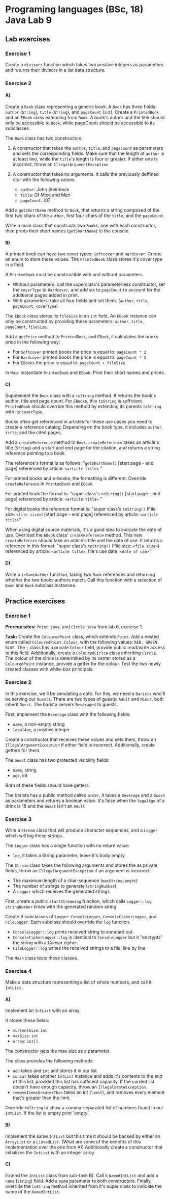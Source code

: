 # Programing languages (BSc, 18) Java Lab 9

## Lab exercises

### Exercise 1

Create a `divisors` function which takes two positive integers as parameters and returns their divisors in a list data structure.

### Exercise 2

#### A)

Create a `Book` class representing a generic book. A `Book` has three fields: `author` (`String`), `title` (`String`), and `pageCount` (`int`). Create a `PrintedBook` and an `EBook` class extending from `Book`. A book's author and the title should only be accessible to `Book`, while pageCount should be accessible to its subclasses.

The `Book` class has two constructors:

1. A constructor that takes the `author`, `title`, and `pageCount` as parameters and sets the corresponding fields. Make sure that the length of `author` is at least two, while the `title`'s length is four or greater. If either one is incorrect, throw an `IllegalArgumentException`

2. A constructor that takes no arguments. It calls the previously deffined ctor with the following values:

    * `author`: John Steinbeck
    * `title`: Of Mice and Men
    * `pageCount`: 107

Add a `getShortName` method to `Book`, that returns a string composed of the first two chars of the `author`, first four chars of the `title`, and the `pageCount`.

Write a main class that constructs two `Book`s, one with each constructor, then prints their short names (`getShortName`) to the console.

#### B)

A printed book can have two cover types: `Softcover` and `Hardcover`. Create an enum to store these values. The `PrintedBook` class stores it's cover type in a field.

A `PrintedBook` must be constructible with and without parameters.

* Without parameters: call the superclass's parameterless constructor, set the `coverType` to `Hardcover`, and add six to `pageCount` to account for the additional pages added in print.
* With parameters: take all four fields and set them. (`author`, `title`, `pageCount`, `coverType`)

The `EBook` class stores its `fileSize` in an `int` field. An `EBook` instance can only be constructed by providing these parameters: `author`, `title`, `pageCount`, `fileSize`.

Add a `getPrice` method to `PrintedBook`, and `EBook`, it calculates the books price in the following way:

* For `Softcover` printed books the price is equal to: `pageCount * 2`
* For `Hardcover` printed books the price is equal to: `pageCount * 3`
* For `EBook`s the price is equal to: `pageCount + fileSize`

In `Main` instantiate `PrintedBook` and `EBook`. Print their short names and prices.

#### C)

Supplement the `Book` class with a `toString` method. It returns the book's author, title and page count.
For `EBook`s, this `toString` is sufficient. `PrintedBook` should override this method by extending its parents `toString` with its `coverType`.

Books often get referenced in articles for these use cases you need to create a reference catalog. Depending on the book type, it includes `author`, `title`, and the cited pages.

Add a `createReference` method to `Book`. `createReference` takes an article's title (`String`) and a start and end page for the citation, and returns a string reference pointing to a book.

The reference's format is as follows: "`getShortName()` [start page - end page] referenced by article: `<article title>` "

For printed books and e-books, the formatting is different. Override `createReference` in `PrintedBook` and `EBook`.

For printed book the format is:
"super class's `toString()` [start page - end page] referenced by article: `<article title>` "

For digital books the reference format is:
"super class's `toString()` (File size: `<file size>`) [start page - end page] referenced by article: `<article title>`"

When using digital source materials, it's a good idea to indicate the date of use. Overload the `EBook` class' `createReference` method. This new `createReferece` should take an article's title and the date of use.
It returns a reference in this format: "super class's `toString()` (File size: `<file size>`) referenced by article: `<article title>`, file's use date: `<date of use>`"

#### D)

Write a `isSameAuthor` function, taking two `Book` references and returning whether the two books authors match. Call this function with a selection of `Book` and `Book` subclass instances.

## Practice exercises

### Exercise 1

__Prerequisites:__
`Point.java`, and `Circle.java` from lab 6, exercise 1.

__Task:__
Create the `ColouredPoint` class, which extends `Point`. Add a nested enum called `ColouredPoint.Colour`, with the following values: `RED, GREEN, BLUE`.
The `;` class has a private `Colour` field, provide public read/write access to this field.
Additionally, create a `ColouredCirlce` class inheriting `Circle`.  The colour of the circle is determined by its center stored as a `ColouredPoint` instance, provide a getter for the colour.
Test the two newly created classes with white-box principals.

### Exercise 2

In this exercise, we'll be simulating a cafe. For this, we need a `Barista` who'll be serving our `Guest`s.
There are two types of guests: `Adult` and `Minor`, both inherit `Guest`. The barista servers `Beverage`s to guests.

First, implement the `Beverage` class with the following fields:

* `name`, a non-empty string
* `legalAge`, a positive integer

Create a constructor that receives these values and sets them, throw an `IllegalArgumentException` if either field is incorrect. Additionally, create getters for them.

The `Guest` class has two protected visibility fields:

* `name`, string
* `age`, int

Both of these fields should have getters.

The barista has a public method called  `order`, it takes a `Beverage` and a `Guest` as parameters and returns a boolean value. It's false when the `legalAge` of a drink is 18 and the `Guest` isn't an `Adult`

### Exercise 3

Write a `Stream` class that will produce character sequences, and a `Logger` which will log these strings.

The `Logger` class has a single function with no return value:

* `log`, it takes a String parameter, leave it's body empty

The `Stream` class takes the following arguments and stores the as private fields, throw an `IllegalArgumentException` if an argument is incorrect:

* The maximum length of a char-sequence (`maxStringLenght`)
* The number of strings to generate (`stringNumber`)
* A `Logger` which receives the generated strings

First, create a public `startStreaming` function, which calls `Logger::log` `stringNumber` times with the generated random string.

Create 3 subclasses of `Logger`: `ConsoleLogger`, `ConsoleCipherLogger`, and `FileLogger`. Each subclass should override the `log` function.

* `ConsoleLogger::log` prints received string to standard out.
* `ConsoleCipherLogger::log` is identical to `ConsoleLogger` but it "encrypts" the string with a Caesar cipher.
* `FileLogger::log` writes the received strings to a file, line by line

The `Main` class tests these classes.

### Exercise 4

Make a data structure representing a list of whole numbers, and call it `IntList`.

#### A)

Implement an `IntList` with an array.

It stores these fields:

* `currentSize`: `int`
* `maxSize`: `int`
* `array`: `int[]`

The constructor gets the max size as a parameter.

The class proivdes the following methods:

* `add` takes and `int` and stores it in our list
* `concat` takes another `IntList` instance and adds it's contents to the end of this list, provided this list has sufficent capacity. If the current list doesn't have enough capacity, throw an `IllegalStateException`.
* `removeItemsGreaterThan` takes an int (`limit`), and removes every element that's greater than the limit.

Override `toString` to show a comma-separated list of numbers found in our `IntList`.
If the list is empty print 'empty'.

#### B)

Implement the same `IntList` but this time it should be backed by either an `ArrayList` or a `LinkedList`.
(What are some of the benefits of this implementation over the one from A))
Additionally create a constructor that initializes the `IntList` with an integer array.

#### C)

Extend the `IntList` class from sub-task B). Call it `NamedIntList` and add a `name` (`String`) field.
Add a `name` parameter to both constructors. Finally, override the `toString` method inherited from it's super class to indicate the name of the `NamedIntList`.
